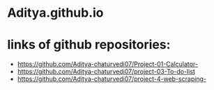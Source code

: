 # Aditya.github.io
# links of github repositories:
* https://github.com/Aditya-chaturvedi07/Project-01-Calculator-
* https://github.com/Aditya-chaturvedi07/project-03-To-do-list
* https://github.com/Aditya-chaturvedi07/project-4-web-scraping-
